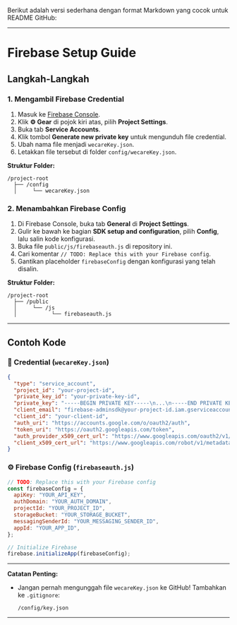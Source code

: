 Berikut adalah versi sederhana dengan format Markdown yang cocok untuk README GitHub:

---

# Firebase Setup Guide

## Langkah-Langkah

### 1. Mengambil Firebase Credential
1. Masuk ke [Firebase Console](https://console.firebase.google.com/).
2. Klik **⚙️ Gear** di pojok kiri atas, pilih **Project Settings**.
3. Buka tab **Service Accounts**.
4. Klik tombol **Generate new private key** untuk mengunduh file credential.
5. Ubah nama file menjadi `wecareKey.json`.
6. Letakkan file tersebut di folder `config/wecareKey.json`.

**Struktur Folder:**
```
/project-root
  ├── /config
  │     └── wecareKey.json
```

### 2. Menambahkan Firebase Config
1. Di Firebase Console, buka tab **General** di **Project Settings**.
2. Gulir ke bawah ke bagian **SDK setup and configuration**, pilih **Config**, lalu salin kode konfigurasi.
3. Buka file `public/js/firebaseauth.js` di repository ini.
4. Cari komentar `// TODO: Replace this with your Firebase config`.
5. Gantikan placeholder `firebaseConfig` dengan konfigurasi yang telah disalin.

**Struktur Folder:**
```
/project-root
  ├── /public
  │     └── /js
  │           └── firebaseauth.js
```

---

## Contoh Kode

### 🔑 Credential (`wecareKey.json`)
```json
{
  "type": "service_account",
  "project_id": "your-project-id",
  "private_key_id": "your-private-key-id",
  "private_key": "-----BEGIN PRIVATE KEY-----\n...\n-----END PRIVATE KEY-----\n",
  "client_email": "firebase-adminsdk@your-project-id.iam.gserviceaccount.com",
  "client_id": "your-client-id",
  "auth_uri": "https://accounts.google.com/o/oauth2/auth",
  "token_uri": "https://oauth2.googleapis.com/token",
  "auth_provider_x509_cert_url": "https://www.googleapis.com/oauth2/v1/certs",
  "client_x509_cert_url": "https://www.googleapis.com/robot/v1/metadata/x509/firebase-adminsdk@your-project-id.iam.gserviceaccount.com"
}
```

### ⚙️ Firebase Config (`firebaseauth.js`)
```javascript
// TODO: Replace this with your Firebase config
const firebaseConfig = {
  apiKey: "YOUR_API_KEY",
  authDomain: "YOUR_AUTH_DOMAIN",
  projectId: "YOUR_PROJECT_ID",
  storageBucket: "YOUR_STORAGE_BUCKET",
  messagingSenderId: "YOUR_MESSAGING_SENDER_ID",
  appId: "YOUR_APP_ID",
};

// Initialize Firebase
firebase.initializeApp(firebaseConfig);
```

---

**Catatan Penting:**
- Jangan pernah mengunggah file `wecareKey.json` ke GitHub! Tambahkan ke `.gitignore`:
  ```
  /config/key.json
  ```
--- 
